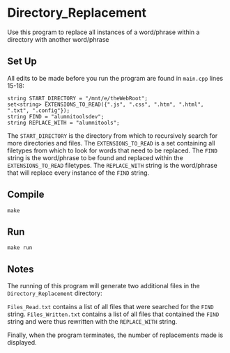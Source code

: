 # Directory_Replacement
Use this program to replace all instances of a word/phrase within a directory with another word/phrase
## Set Up
All edits to be made before you run the program are found in `main.cpp` lines 15-18:
```
string START_DIRECTORY = "/mnt/e/theWebRoot";
set<string> EXTENSIONS_TO_READ({".js", ".css", ".htm", ".html", ".txt", ".config"});
string FIND = "alumnitoolsdev";
string REPLACE_WITH = "alumnitools";
```
The `START_DIRECTORY` is the directory from which to recursively search for more directories and files.
The `EXTENSIONS_TO_READ` is a set containing all filetypes from which to look for words that need to be replaced.
The `FIND` string is the word/phrase to be found and replaced within the `EXTENSIONS_TO_READ` filetypes.
The `REPLACE_WITH` string is the word/phrase that will replace every instance of the `FIND` string.
## Compile
`make`
## Run
`make run`
## Notes
The running of this program will generate two additional files in the `Directory_Replacement` directory:

`Files_Read.txt` contains a list of all files that were searched for the `FIND` string.
`Files_Written.txt` contains a list of all files that contained the `FIND` string and were thus rewritten with the `REPLACE_WITH` string.

Finally, when the program terminates, the number of replacements made is displayed.